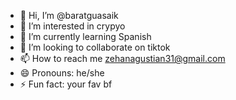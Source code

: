 - 👋 Hi, I’m @baratguasaik
- 👀 I’m interested in crypyo
- 🌱 I’m currently learning Spanish
- 💞️ I’m looking to collaborate on tiktok
- 📫 How to reach me zehanagustian31@gmail.com
- 😄 Pronouns: he/she
- ⚡ Fun fact: your fav bf

<!---
baratguasaik/baratguasaik is a ✨ special ✨ repository because its `README.md` (this file) appears on your GitHub profile.
You can click the Preview link to take a look at your changes.
--->
